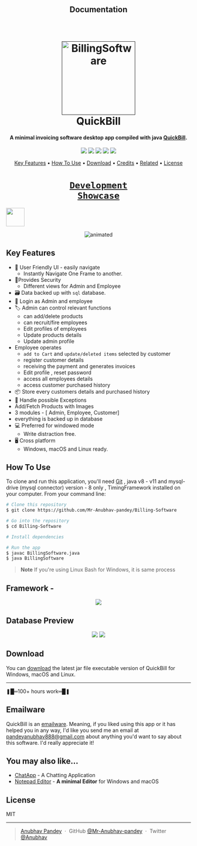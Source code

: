 <h2 align="center">Documentation</h3>

<h1 align="center">
  <br>
  <a href=""><img src="https://user-images.githubusercontent.com/57632430/205946322-a028fe22-0c9b-4eea-a7c2-f5b6120c7100.jpg" alt="BillingSoftware" width="200"></a>
  <br>
  QuickBill
  <br>
</h1>

<h4 align="center">A minimal invoicing software desktop app compiled with java <a href="https://github.com/Mr-Anubhav-pandey/Billing-Software" target="_blank">QuickBill</a>.</h4>

<p align="center">  
<img src="https://img.shields.io/badge/Language-Java-blue">
<img src="https://img.shields.io/badge/Platform-Windows-brightgreen">
<img src="https://img.shields.io/badge/GUI-Java Swing-blueviolet">
<img src="https://img.shields.io/badge/Version-2.1-ff69b4">
<img src="https://img.shields.io/badge/IDE-Netbeans_11.3-34baeb"
</p>



<p align="center">
  <a href="#key-features">Key Features</a> •
  <a href="#how-to-use">How To Use</a> •
  <a href="#download">Download</a> •
  <a href="#credits">Credits</a> •
  <a href="#related">Related</a> •
  <a href="#license">License</a>
</p>


# <h1 align='center'><a href="#"><code>Development Showcase</code></a></h1><img src="https://media.giphy.com/media/mGcNjsfWAjY5AEZNw6/giphy.gif" width="50"></h2>
<p align="center">
  <img src="https://user-images.githubusercontent.com/57632430/206098891-a28cfde8-936d-42eb-a8f0-6efe8bee3de1.gif" alt="animated" />
	
</p>



## Key Features

* 📑 User Friendly UI - easily navigate 
  - Instantly Navigate One Frame to another.
* 🔐Provides Security  
  - Different views for Admin and Employee
* 🗃️ Data backed up with `sql` database.
* 🪪 Login as Admin and employee
* 🏷️ Admin can control relevant functions
	* can add/delete products   
	* can recruit/fire employees
	* Edit profiles of employees
	* Update products details
	* Update admin profile
* Employee operates 
	* `add to Cart` and `update/deleted items` selected by customer
	* register customer details  
	* receiving the payment and generates invoices
	* Edit profile , reset password 
	* access all employees details
	* access customer purchased history 
* 📦 Store every customers details and purchased history 
* 👾 Handle possible Exceptions
* Add/Fetch Products with Images 
* 3 modules - [ Admin, Employee, Customer]
* everything is backed up in database
* 💻 Preferred for windowed mode
  - Write distraction free.
* 🖥️ Cross platform
  - Windows, macOS and Linux ready.

## How To Use

To clone and run this application, you'll need [Git](https://git-scm.com) , java v8 - v11 and mysql-drive (mysql connector) version - 8 only , TimingFramework installed on your computer. From your command line:

```bash
# Clone this repository
$ git clone https://github.com/Mr-Anubhav-pandey/Billing-Software

# Go into the repository
$ cd Billing-Software

# Install dependencies

# Run the app
$ javac BillingSoftware.java
$ java BillingSoftware
```

> **Note**
> If you're using Linux Bash for Windows, it is same process

## Framework -
<p align="center">
<img src="https://user-images.githubusercontent.com/57632430/215252676-c0dce4a9-b2d7-434b-8ae7-799620a97b10.png">
</p>

## Database Preview

<p align="center">
<img src="https://user-images.githubusercontent.com/57632430/205988172-cefb2e79-f826-4a4a-88d0-23b7a3c04d3f.png">
<img src="https://user-images.githubusercontent.com/57632430/205988329-e5ec1a82-9fe4-4e84-bb60-69f3e390452c.png">
</p>


## Download

You can [download](https://github.com/Mr-Anubhav-pandey/Billing-Software/blob/main/BillingSoftware.jar) the latest jar file executable version of QuickBill for Windows, macOS and Linux.
<hr>
❚█═100+ hours work═█❚

## Emailware

QuickBill is an [emailware](https://en.wiktionary.org/wiki/emailware). Meaning, if you liked using this app or it has helped you in any way, I'd like you send me an email at <pandeyanubhav888@gmail.com> about anything you'd want to say about this software. I'd really appreciate it!


## You may also like...

- [ChatApp](https://github.com/Mr-Anubhav-pandey/Chat_App) - A Chatting Application
- [Notepad Editor](https://github.com/Mr-Anubhav-pandey/Notepad_Editor) - **A minimal Editor** for Windows and macOS

## License

MIT

---

> [Anubhav Pandey](https://github.com/Mr-Anubhav-pandey) &nbsp;&middot;&nbsp;
> GitHub [@Mr-Anubhav-pandey](https://github.com/Mr-Anubhav-pandey) &nbsp;&middot;&nbsp;
> Twitter [@Anubhav](https://twitter.com/CeAnubhav)

